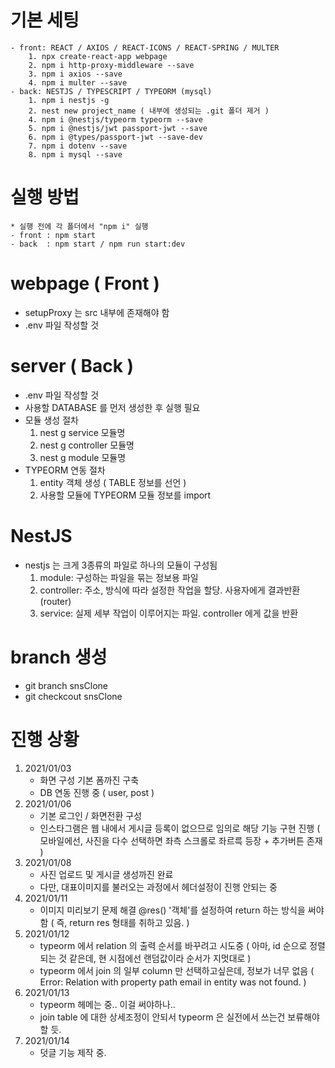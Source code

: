# 기본 세팅
    - front: REACT / AXIOS / REACT-ICONS / REACT-SPRING / MULTER
        1. npx create-react-app webpage
        2. npm i http-proxy-middleware --save
        3. npm i axios --save
        4. npm i multer --save
    - back: NESTJS / TYPESCRIPT / TYPEORM (mysql)
        1. npm i nestjs -g
        2. nest new project_name ( 내부에 생성되는 .git 폴더 제거 )
        4. npm i @nestjs/typeorm typeorm --save
        5. npm i @nestjs/jwt passport-jwt --save
        6. npm i @types/passport-jwt --save-dev
        7. npm i dotenv --save
        8. npm i mysql --save
        
# 실행 방법
    * 실행 전에 각 폴더에서 "npm i" 실행 
    - front : npm start
    - back  : npm start / npm run start:dev

# webpage ( Front )
- setupProxy 는 src 내부에 존재해야 함
- .env 파일 작성할 것

# server ( Back )
- .env 파일 작성할 것
- 사용할 DATABASE 를 먼저 생성한 후 실행 필요
- 모듈 생성 절차
    1. nest g service 모듈명
    2. nest g controller 모듈명
    3. nest g module 모듈명
- TYPEORM 연동 절차
    1. entity 객체 생성 ( TABLE 정보를 선언 )
    2. 사용할 모듈에 TYPEORM 모듈 정보를 import

# NestJS
- nestjs 는 크게 3종류의 파일로 하나의 모듈이 구성됨
    1. module: 구성하는 파일을 묶는 정보용 파일
    2. controller: 주소, 방식에 따라 설정한 작업을 할당. 사용자에게 결과반환 (router)
    3. service: 실제 세부 작업이 이루어지는 파일. controller 에게 값을 반환

# branch 생성
- git branch snsClone
- git checkcout snsClone

# 진행 상황
1. 2021/01/03
    - 화면 구성 기본 폼까진 구축
    - DB 연동 진행 중 ( user, post )
2. 2021/01/06
    - 기본 로그인 / 화면전환 구성
    - 인스타그램은 웹 내에서 게시글 등록이 없으므로 임의로 해당 기능 구현 진행
      ( 모바일에선, 사진을 다수 선택하면 좌측 스크롤로 좌르륵 등장 + 추가버튼 존재 )
3. 2021/01/08
    - 사진 업로드 및 게시글 생성까진 완료
    - 다만, 대표이미지를 불러오는 과정에서 헤더설정이 진행 안되는 중
4. 2021/01/11
    - 이미지 미리보기 문제 해결
      @res() '객체'를 설정하여 return 하는 방식을 써야함
      ( 즉, return res 형태를 취하고 있음. )
5. 2021/01/12
    - typeorm 에서 relation 의 출력 순서를 바꾸려고 시도중 
      ( 아마, id 순으로 정렬되는 것 같은데, 현 시점에선 랜덤값이라 순서가 지멋대로 )
    - typeorm 에서 join 의 일부 column 만 선택하고싶은데, 정보가 너무 없음
      ( Error: Relation with property path email in entity was not found. )
6. 2021/01/13
    - typeorm 헤메는 중.. 이걸 써야하나..
    - join table 에 대한 상세조정이 안되서 typeorm 은 실전에서 쓰는건 보류해야할 듯.
7. 2021/01/14
    - 덧글 기능 제작 중.